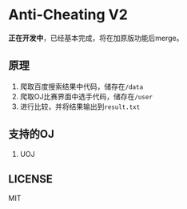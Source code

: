 # Anti-Cheating V2

**正在开发中**，已经基本完成，将在加原版功能后merge。

## 原理

1. 爬取百度搜索结果中代码，储存在``/data``
2. 爬取OJ比赛界面中选手代码，储存在``/user``
3. 进行比较，并将结果输出到``result.txt``

## 支持的OJ

1. UOJ

## LICENSE

MIT